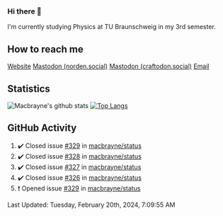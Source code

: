 ### Hi there 👋
I'm currently studying Physics at TU Braunschweig in my 3rd semester.

## How to reach me
[Website](https://florentin-schleuss.de)
<a rel="me" href="https://norden.social/@florentin">Mastodon (norden.social)</a>
<a rel="me" href="https://craftodon.social/@frodolon">Mastodon (craftodon.social)</a>
[Email](mailto:hello@macbrayne.de)

## Statistics
![Macbrayne's github stats](https://github-readme-stats.vercel.app/api?username=macbrayne&count_private=true&show_icons=true&hide_rank=true&custom_title=macbrayne's%20GitHub%20Stats)
[![Top Langs](https://github-readme-stats.vercel.app/api/top-langs/?username=macbrayne&exclude_repo=liftron&layout=compact)](https://github.com/anuraghazra/github-readme-stats)
## GitHub Activity

<!--RECENT_ACTIVITY:start-->
1. ✔️ Closed issue [#329](https://github.com/macbrayne/status/issues/329) in [macbrayne/status](https://github.com/macbrayne/status)
2. ✔️ Closed issue [#328](https://github.com/macbrayne/status/issues/328) in [macbrayne/status](https://github.com/macbrayne/status)
3. ✔️ Closed issue [#327](https://github.com/macbrayne/status/issues/327) in [macbrayne/status](https://github.com/macbrayne/status)
4. ✔️ Closed issue [#326](https://github.com/macbrayne/status/issues/326) in [macbrayne/status](https://github.com/macbrayne/status)
5. ❗️ Opened issue [#329](https://github.com/macbrayne/status/issues/329) in [macbrayne/status](https://github.com/macbrayne/status)
<!--RECENT_ACTIVITY:end-->

<!--RECENT_ACTIVITY:last_update-->
Last Updated: Tuesday, February 20th, 2024, 7:09:55 AM
<!--RECENT_ACTIVITY:last_update_end-->


<!--
**macbrayne/macbrayne** is a ✨ _special_ ✨ repository because its `README.md` (this file) appears on your GitHub profile.

Here are some ideas to get you started:

- 🔭 I’m currently working on ...
- 🌱 I’m currently learning ...
- 👯 I’m looking to collaborate on ...
- 🤔 I’m looking for help with ...
- 💬 Ask me about ...
- 📫 How to reach me: ...
- 😄 Pronouns: ...
- ⚡ Fun fact: ...
-->
